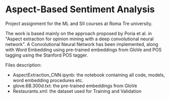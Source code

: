 # Aspect-Based Sentiment Analysis
Project assignment for the ML and SII courses at Roma Tre university. 

The work is based mainly on the approach proposed by Poria et al. in "Aspect extraction for opinion mining with a deep convolutional neural network". A Convolutional Neural Network has been implemented, along with Word Embedding using pre-trained embeddings from GloVe and POS tagging using the Stanford POS tagger.

Files description:
- AspectExtraction_CNN.ipynb: the notebook containing all code, models, word embedding procedures etc.
- glove.6B.300d.txt: the pre-trained embeddings from GloVe
- Restaurants.xml: the dataset used for Training and Validation

